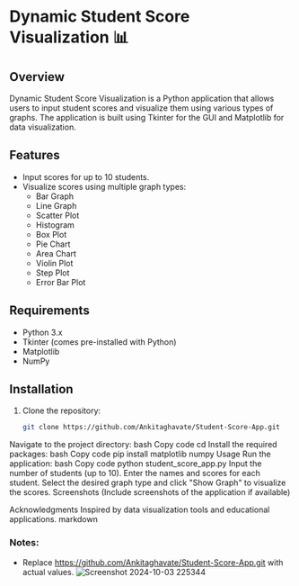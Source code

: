 
# Dynamic Student Score Visualization 📊

## Overview
Dynamic Student Score Visualization is a Python application that allows users to input student scores and visualize them using various types of graphs. The application is built using Tkinter for the GUI and Matplotlib for data visualization.

## Features
- Input scores for up to 10 students.
- Visualize scores using multiple graph types:
  - Bar Graph
  - Line Graph
  - Scatter Plot
  - Histogram
  - Box Plot
  - Pie Chart
  - Area Chart
  - Violin Plot
  - Step Plot
  - Error Bar Plot

## Requirements
- Python 3.x
- Tkinter (comes pre-installed with Python)
- Matplotlib
- NumPy

## Installation
1. Clone the repository:
   ```bash
   git clone https://github.com/Ankitaghavate/Student-Score-App.git 

Navigate to the project directory:
bash
Copy code
cd <project-directory>
Install the required packages:
bash
Copy code
pip install matplotlib numpy
Usage
Run the application:
bash
Copy code
python student_score_app.py
Input the number of students (up to 10).
Enter the names and scores for each student.
Select the desired graph type and click "Show Graph" to visualize the scores.
Screenshots
(Include screenshots of the application if available)

Acknowledgments
Inspired by data visualization tools and educational applications.
markdown

### Notes:
- Replace  https://github.com/Ankitaghavate/Student-Score-App.git  with actual values.
![Screenshot 2024-10-03 225344](https://github.com/user-attachments/assets/eb3141c5-05d7-48c5-bb82-a546c3860e7c)




